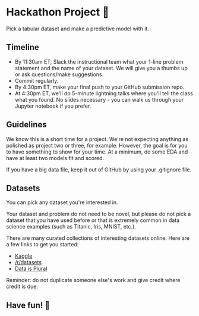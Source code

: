 # Hackathon Project 🚀

Pick a tabular dataset and make a predictive model with it. 

## Timeline

- By 11:30am ET, Slack the instructional team what your 1-line problem statement and the name of your dataset. We will give you a thumbs up or ask questions/make suggestions.
- Commit regularly.
- By 4:30pm ET, make your final push to your GitHub submission repo. 
- At 4:30pm ET, we'll do 5-minute lightning talks where you'll tell the class what you found. No slides necessary - you can walk us through your Jupyter notebook if you prefer. 

## Guidelines

We know this is a short time for a project. We're not expecting anything as polished as project two or three, for example. However, the goal is for you to have something to show for your time. At a minimum, do some EDA and have at least two models fit and scored.

If you have a big data file, keep it out of GitHub by using your .gitignore file.

## Datasets

You can pick any dataset you're interested in. 

Your dataset and problem do not need to be novel, but please do not pick a dataset that you have used before or that is extremely common in data science examples (such as Titanic, Iris, MNIST, etc.).

There are many curated collections of interesting datasets online. Here are a few links to get you started:

- [Kaggle](https://www.kaggle.com/datasets)
- [/r/datasets](https://www.reddit.com/r/datasets/)
- [Data is Plural](https://docs.google.com/spreadsheets/d/1wZhPLMCHKJvwOkP4juclhjFgqIY8fQFMemwKL2c64vk/edit#gid=0)


Reminder: do not duplicate someone else's work and give credit where credit is due.

## Have fun! 🎉
